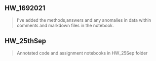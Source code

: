 ## HW_1692021

> I've added the methods,answers and any anomalies in data within comments and markdown files in the notebook.

## HW_25thSep

> Annotated code and assignment notebooks in HW_25Sep folder
